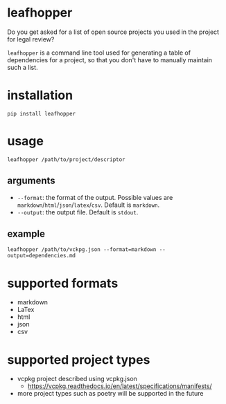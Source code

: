 # leafhopper
Do you get asked for a list of open source projects you used in the project for legal review?

`leafhopper` is a command line tool used for generating a table of dependencies for a project, so that you don't have to manually maintain such a list.

# installation
`pip install leafhopper`

# usage
`leafhopper /path/to/project/descriptor`
## arguments
* `--format`: the format of the output. Possible values are `markdown`/`html`/`json`/`latex`/`csv`. Default is `markdown`.
* `--output`: the output file. Default is `stdout`.

## example
`leafhopper /path/to/vckpg.json --format=markdown --output=dependencies.md`
# supported formats
* markdown
* LaTex
* html
* json
* csv

# supported project types
* vcpkg project described using vcpkg.json
  * https://vcpkg.readthedocs.io/en/latest/specifications/manifests/
* more project types such as poetry will be supported in the future